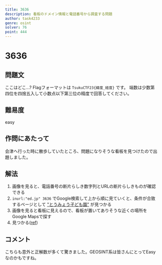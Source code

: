 ```yaml
---
title: 3636
description: 看板のドメイン情報と電話番号から調査する問題
author: task4233
genre: osint
solver: 76 
point: 444
---
```


# 3636
## 問題文
ここはどこ...?
Flagフォーマットは `TsukuCTF23{緯度_経度}` です。
端数は少数第四位を四捨五入して小数点以下第三位の精度で回答してください。

## 難易度
easy

## 作問にあたって
会津へ行った時に散歩していたところ、問題になりそうな看板を見つけたので出題しました。

## 解法
1. 画像を見ると、電話番号の断片らしき数字列とURLの断片らしきものが確認できる
2. `inurl:"ed.jp" 3636` でGoogle検索して上から順に見ていくと、条件が合致するページとして ["とうみょう子ども園"](https://tomyo.ed.jp/) が見つかる
3. 画像を見ると看板に見えるので、看板が置いてありそうな近くの場所をGoogle Mapsで探す
4. 見つかる([ref](https://www.google.com/maps/@37.5018788,139.9289698,3a,75y,262.28h,79.28t/data=!3m6!1e1!3m4!1sRjLaSqUtBXtm9_Hoige_ow!2e0!7i13312!8i6656?entry=ttu))

## コメント
こちらも意外と正解数が多くて驚きました。GEOSINT系は皆さんにとってEasyなのかもですね。